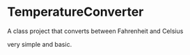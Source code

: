 TemperatureConverter
====================

A class project that converts between Fahrenheit and Celsius

very simple and basic.

